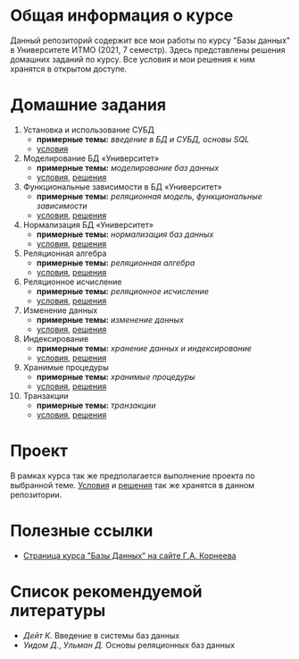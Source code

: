 # Общая информация о курсе

Данный репозиторий содержит все мои работы по курсу "Базы данных" в Университете ИТМО (2021, 7 семестр). Здесь
представлены решения домашних заданий по курсу. Все условия и мои решения к ним хранятся в открытом доступе.

# Домашние задания

1. Установка и использование СУБД
    * **примерные темы:** *введение в БД и СУБД, основы SQL*
    * [условия](hw01/README.md)
2. Моделирование БД «Университет»
    * **примерные темы:** *моделирование баз данных*
    * [условия](hw02/README.md), [решения](hw02)
3. Функциональные зависимости в БД «Университет»
    * **примерные темы:** *реляционная модель, функциональные зависимости*
    * [условия](hw03/README.md), [решения](hw03)
4. Нормализация БД «Университет»
    * **примерные темы:** *нормализация баз данных*
    * [условия](hw04/README.md), [решения](hw04)
5. Реляционная алгебра
    * **примерные темы:** *реляционная алгебра*
    * [условия](hw05/README.md), [решения](hw05)
6. Реляционное исчисление
    * **примерные темы:** *реляционное исчисление*
    * [условия](hw06/README.md), [решения](hw06)
7. Изменение данных
    * **примерные темы:** *изменение данных*
    * [условия](hw07/README.md), [решения](hw07)
8. Индексирование
    * **примерные темы:** *хранение данных и индексирование*
    * [условия](hw08/README.md), [решения](hw08)
9. Хранимые процедуры
    * **примерные темы:** *хранимые процедуры*
    * [условия](hw09/README.md), [решения](hw09)
10. Транзакции
    * **примерные темы:** *транзакции*
    * [условия](hw10/README.md), [решения](hw10)

# Проект

В рамках курса так же предполагается выполнение проекта по выбранной теме. [Условия](project/README.md) и [решения](project) так же хранятся в данном репозитории.

# Полезные ссылки

* [Страница курса "Базы Данных" на сайте Г.А. Корнеева](https://www.kgeorgiy.info/courses/dbms/)

# Список рекомендуемой литературы

* *Дейт К.* Введение в системы баз данных
* *Уидом Д.*, *Ульман Д.* Основы реляционных баз данных